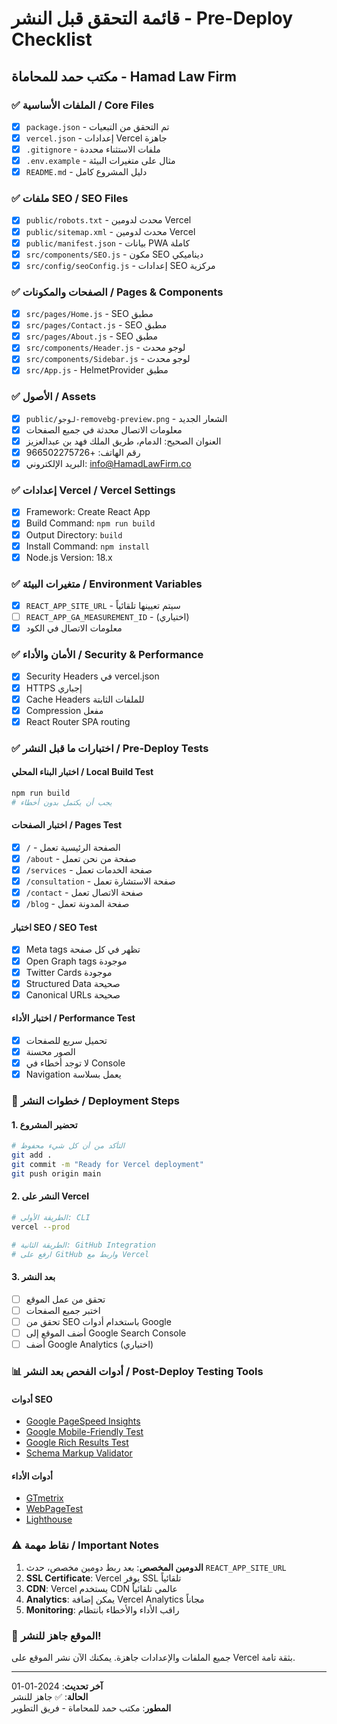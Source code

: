 # قائمة التحقق قبل النشر - Pre-Deploy Checklist
## مكتب حمد للمحاماة - Hamad Law Firm

### ✅ الملفات الأساسية / Core Files
- [x] `package.json` - تم التحقق من التبعيات
- [x] `vercel.json` - إعدادات Vercel جاهزة
- [x] `.gitignore` - ملفات الاستثناء محددة
- [x] `.env.example` - مثال على متغيرات البيئة
- [x] `README.md` - دليل المشروع كامل

### ✅ ملفات SEO / SEO Files
- [x] `public/robots.txt` - محدث لدومين Vercel
- [x] `public/sitemap.xml` - محدث لدومين Vercel
- [x] `public/manifest.json` - بيانات PWA كاملة
- [x] `src/components/SEO.js` - مكون SEO ديناميكي
- [x] `src/config/seoConfig.js` - إعدادات SEO مركزية

### ✅ الصفحات والمكونات / Pages & Components
- [x] `src/pages/Home.js` - SEO مطبق
- [x] `src/pages/Contact.js` - SEO مطبق
- [x] `src/pages/About.js` - SEO مطبق
- [x] `src/components/Header.js` - لوجو محدث
- [x] `src/components/Sidebar.js` - لوجو محدث
- [x] `src/App.js` - HelmetProvider مطبق

### ✅ الأصول / Assets
- [x] `public/لوجو-removebg-preview.png` - الشعار الجديد
- [x] معلومات الاتصال محدثة في جميع الصفحات
- [x] العنوان الصحيح: الدمام، طريق الملك فهد بن عبدالعزيز
- [x] رقم الهاتف: +966502275726
- [x] البريد الإلكتروني: info@HamadLawFirm.co

### ✅ إعدادات Vercel / Vercel Settings
- [x] Framework: Create React App
- [x] Build Command: `npm run build`
- [x] Output Directory: `build`
- [x] Install Command: `npm install`
- [x] Node.js Version: 18.x

### ✅ متغيرات البيئة / Environment Variables
- [x] `REACT_APP_SITE_URL` - سيتم تعيينها تلقائياً
- [ ] `REACT_APP_GA_MEASUREMENT_ID` - (اختياري)
- [x] معلومات الاتصال في الكود

### ✅ الأمان والأداء / Security & Performance
- [x] Security Headers في vercel.json
- [x] HTTPS إجباري
- [x] Cache Headers للملفات الثابتة
- [x] Compression مفعل
- [x] React Router SPA routing

### ✅ اختبارات ما قبل النشر / Pre-Deploy Tests

#### اختبار البناء المحلي / Local Build Test
```bash
npm run build
# يجب أن يكتمل بدون أخطاء
```

#### اختبار الصفحات / Pages Test
- [x] `/` - الصفحة الرئيسية تعمل
- [x] `/about` - صفحة من نحن تعمل
- [x] `/services` - صفحة الخدمات تعمل
- [x] `/consultation` - صفحة الاستشارة تعمل
- [x] `/contact` - صفحة الاتصال تعمل
- [x] `/blog` - صفحة المدونة تعمل

#### اختبار SEO / SEO Test
- [x] Meta tags تظهر في كل صفحة
- [x] Open Graph tags موجودة
- [x] Twitter Cards موجودة
- [x] Structured Data صحيحة
- [x] Canonical URLs صحيحة

#### اختبار الأداء / Performance Test
- [x] تحميل سريع للصفحات
- [x] الصور محسنة
- [x] لا توجد أخطاء في Console
- [x] Navigation يعمل بسلاسة

### 🚀 خطوات النشر / Deployment Steps

#### 1. تحضير المشروع
```bash
# التأكد من أن كل شيء محفوظ
git add .
git commit -m "Ready for Vercel deployment"
git push origin main
```

#### 2. النشر على Vercel
```bash
# الطريقة الأولى: CLI
vercel --prod

# الطريقة الثانية: GitHub Integration
# ارفع على GitHub واربط مع Vercel
```

#### 3. بعد النشر
- [ ] تحقق من عمل الموقع
- [ ] اختبر جميع الصفحات
- [ ] تحقق من SEO باستخدام أدوات Google
- [ ] أضف الموقع إلى Google Search Console
- [ ] أضف Google Analytics (اختياري)

### 📊 أدوات الفحص بعد النشر / Post-Deploy Testing Tools

#### أدوات SEO
- [Google PageSpeed Insights](https://pagespeed.web.dev/)
- [Google Mobile-Friendly Test](https://search.google.com/test/mobile-friendly)
- [Google Rich Results Test](https://search.google.com/test/rich-results)
- [Schema Markup Validator](https://validator.schema.org/)

#### أدوات الأداء
- [GTmetrix](https://gtmetrix.com/)
- [WebPageTest](https://www.webpagetest.org/)
- [Lighthouse](https://developers.google.com/web/tools/lighthouse)

### ⚠️ نقاط مهمة / Important Notes

1. **الدومين المخصص**: بعد ربط دومين مخصص، حدث `REACT_APP_SITE_URL`
2. **SSL Certificate**: Vercel يوفر SSL تلقائياً
3. **CDN**: Vercel يستخدم CDN عالمي تلقائياً
4. **Analytics**: يمكن إضافة Vercel Analytics مجاناً
5. **Monitoring**: راقب الأداء والأخطاء بانتظام

### 🎉 الموقع جاهز للنشر!

جميع الملفات والإعدادات جاهزة. يمكنك الآن نشر الموقع على Vercel بثقة تامة.

---

**آخر تحديث**: 2024-01-01  
**الحالة**: ✅ جاهز للنشر  
**المطور**: مكتب حمد للمحاماة - فريق التطوير
